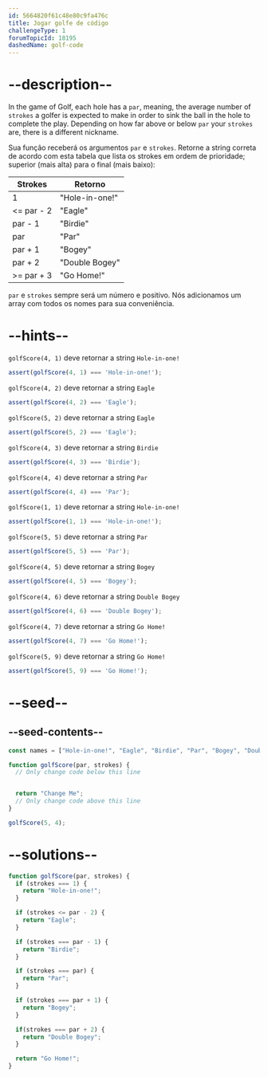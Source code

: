 ```yaml
---
id: 5664820f61c48e80c9fa476c
title: Jogar golfe de código
challengeType: 1
forumTopicId: 18195
dashedName: golf-code
---
```


# --description--

In the game of Golf, each hole has a `par`, meaning, the average number of `strokes` a golfer is expected to make in order to sink the ball in the hole to complete the play. Depending on how far above or below `par` your `strokes` are, there is a different nickname.

Sua função receberá os argumentos `par` e `strokes`. Retorne a string correta de acordo com esta tabela que lista os strokes em ordem de prioridade; superior (mais alta) para o final (mais baixo):

<table><thead><tr><th>Strokes</th><th>Retorno</th></tr></thead><tbody><tr><td>1</td><td>"Hole-in-one!"</td></tr><tr><td>&#x3C;= par - 2</td><td>"Eagle"</td></tr><tr><td>par - 1</td><td>"Birdie"</td></tr><tr><td>par</td><td>"Par"</td></tr><tr><td>par + 1</td><td>"Bogey"</td></tr><tr><td>par + 2</td><td>"Double Bogey"</td></tr><tr><td>>= par + 3</td><td>"Go Home!"</td></tr></tbody></table>

`par` e `strokes` sempre será um número e positivo. Nós adicionamos um array com todos os nomes para sua conveniência.

# --hints--

`golfScore(4, 1)` deve retornar a string `Hole-in-one!`

```js
assert(golfScore(4, 1) === 'Hole-in-one!');
```

`golfScore(4, 2)` deve retornar a string `Eagle`

```js
assert(golfScore(4, 2) === 'Eagle');
```

`golfScore(5, 2)` deve retornar a string `Eagle`

```js
assert(golfScore(5, 2) === 'Eagle');
```

`golfScore(4, 3)` deve retornar a string `Birdie`

```js
assert(golfScore(4, 3) === 'Birdie');
```

`golfScore(4, 4)` deve retornar a string `Par`

```js
assert(golfScore(4, 4) === 'Par');
```

`golfScore(1, 1)` deve retornar a string `Hole-in-one!`

```js
assert(golfScore(1, 1) === 'Hole-in-one!');
```

`golfScore(5, 5)` deve retornar a string `Par`

```js
assert(golfScore(5, 5) === 'Par');
```

`golfScore(4, 5)` deve retornar a string `Bogey`

```js
assert(golfScore(4, 5) === 'Bogey');
```

`golfScore(4, 6)` deve retornar a string `Double Bogey`

```js
assert(golfScore(4, 6) === 'Double Bogey');
```

`golfScore(4, 7)` deve retornar a string `Go Home!`

```js
assert(golfScore(4, 7) === 'Go Home!');
```

`golfScore(5, 9)` deve retornar a string `Go Home!`

```js
assert(golfScore(5, 9) === 'Go Home!');
```

# --seed--

## --seed-contents--

```js
const names = ["Hole-in-one!", "Eagle", "Birdie", "Par", "Bogey", "Double Bogey", "Go Home!"];

function golfScore(par, strokes) {
  // Only change code below this line


  return "Change Me";
  // Only change code above this line
}

golfScore(5, 4);
```

# --solutions--

```js
function golfScore(par, strokes) {
  if (strokes === 1) {
    return "Hole-in-one!";
  }

  if (strokes <= par - 2) {
    return "Eagle";
  }

  if (strokes === par - 1) {
    return "Birdie";
  }

  if (strokes === par) {
    return "Par";
  }

  if (strokes === par + 1) {
    return "Bogey";
  }

  if(strokes === par + 2) {
    return "Double Bogey";
  }

  return "Go Home!";
}
```
